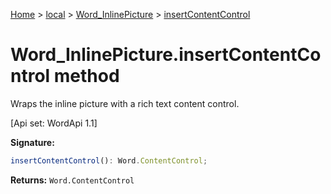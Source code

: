 [Home](./index) &gt; [local](local.md) &gt; [Word\_InlinePicture](local.word_inlinepicture.md) &gt; [insertContentControl](local.word_inlinepicture.insertcontentcontrol.md)

# Word\_InlinePicture.insertContentControl method

Wraps the inline picture with a rich text content control. 

 \[Api set: WordApi 1.1\]

**Signature:**
```javascript
insertContentControl(): Word.ContentControl;
```
**Returns:** `Word.ContentControl`

